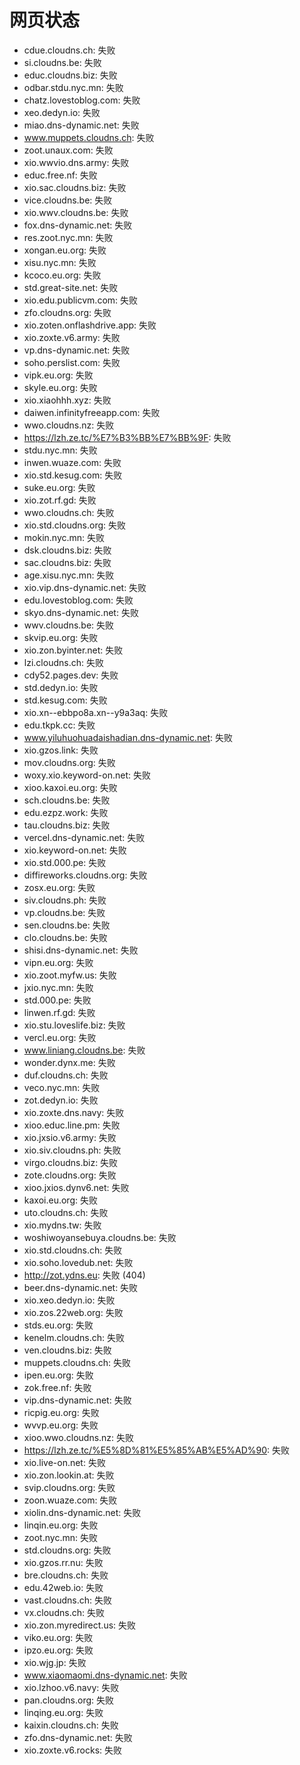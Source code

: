 # 网页状态
- cdue.cloudns.ch: 失败
- si.cloudns.be: 失败
- educ.cloudns.biz: 失败
- odbar.stdu.nyc.mn: 失败
- chatz.lovestoblog.com: 失败
- xeo.dedyn.io: 失败
- miao.dns-dynamic.net: 失败
- www.muppets.cloudns.ch: 失败
- zoot.unaux.com: 失败
- xio.wwvio.dns.army: 失败
- educ.free.nf: 失败
- xio.sac.cloudns.biz: 失败
- vice.cloudns.be: 失败
- xio.wwv.cloudns.be: 失败
- fox.dns-dynamic.net: 失败
- res.zoot.nyc.mn: 失败
- xongan.eu.org: 失败
- xisu.nyc.mn: 失败
- kcoco.eu.org: 失败
- std.great-site.net: 失败
- xio.edu.publicvm.com: 失败
- zfo.cloudns.org: 失败
- xio.zoten.onflashdrive.app: 失败
- xio.zoxte.v6.army: 失败
- vp.dns-dynamic.net: 失败
- soho.perslist.com: 失败
- vipk.eu.org: 失败
- skyle.eu.org: 失败
- xio.xiaohhh.xyz: 失败
- daiwen.infinityfreeapp.com: 失败
- wwo.cloudns.nz: 失败
- https://lzh.ze.tc/%E7%B3%BB%E7%BB%9F: 失败
- stdu.nyc.mn: 失败
- inwen.wuaze.com: 失败
- xio.std.kesug.com: 失败
- suke.eu.org: 失败
- xio.zot.rf.gd: 失败
- wwo.cloudns.ch: 失败
- xio.std.cloudns.org: 失败
- mokin.nyc.mn: 失败
- dsk.cloudns.biz: 失败
- sac.cloudns.biz: 失败
- age.xisu.nyc.mn: 失败
- xio.vip.dns-dynamic.net: 失败
- edu.lovestoblog.com: 失败
- skyo.dns-dynamic.net: 失败
- wwv.cloudns.be: 失败
- skvip.eu.org: 失败
- xio.zon.byinter.net: 失败
- lzi.cloudns.ch: 失败
- cdy52.pages.dev: 失败
- std.dedyn.io: 失败
- std.kesug.com: 失败
- xio.xn--ebbpo8a.xn--y9a3aq: 失败
- edu.tkpk.cc: 失败
- www.yiluhuohuadaishadian.dns-dynamic.net: 失败
- xio.gzos.link: 失败
- mov.cloudns.org: 失败
- woxy.xio.keyword-on.net: 失败
- xioo.kaxoi.eu.org: 失败
- sch.cloudns.be: 失败
- edu.ezpz.work: 失败
- tau.cloudns.biz: 失败
- vercel.dns-dynamic.net: 失败
- xio.keyword-on.net: 失败
- xio.std.000.pe: 失败
- diffireworks.cloudns.org: 失败
- zosx.eu.org: 失败
- siv.cloudns.ph: 失败
- vp.cloudns.be: 失败
- sen.cloudns.be: 失败
- clo.cloudns.be: 失败
- shisi.dns-dynamic.net: 失败
- vipn.eu.org: 失败
- xio.zoot.myfw.us: 失败
- jxio.nyc.mn: 失败
- std.000.pe: 失败
- linwen.rf.gd: 失败
- xio.stu.loveslife.biz: 失败
- vercl.eu.org: 失败
- www.liniang.cloudns.be: 失败
- wonder.dynx.me: 失败
- duf.cloudns.ch: 失败
- veco.nyc.mn: 失败
- zot.dedyn.io: 失败
- xio.zoxte.dns.navy: 失败
- xioo.educ.line.pm: 失败
- xio.jxsio.v6.army: 失败
- xio.siv.cloudns.ph: 失败
- virgo.cloudns.biz: 失败
- zote.cloudns.org: 失败
- xioo.jxios.dynv6.net: 失败
- kaxoi.eu.org: 失败
- uto.cloudns.ch: 失败
- xio.mydns.tw: 失败
- woshiwoyansebuya.cloudns.be: 失败
- xio.std.cloudns.ch: 失败
- xio.soho.lovedub.net: 失败
- http://zot.ydns.eu: 失败 (404)
- beer.dns-dynamic.net: 失败
- xio.xeo.dedyn.io: 失败
- xio.zos.22web.org: 失败
- stds.eu.org: 失败
- kenelm.cloudns.ch: 失败
- ven.cloudns.biz: 失败
- muppets.cloudns.ch: 失败
- ipen.eu.org: 失败
- zok.free.nf: 失败
- vip.dns-dynamic.net: 失败
- ricpig.eu.org: 失败
- wvvp.eu.org: 失败
- xioo.wwo.cloudns.nz: 失败
- https://lzh.ze.tc/%E5%8D%81%E5%85%AB%E5%AD%90: 失败
- xio.live-on.net: 失败
- xio.zon.lookin.at: 失败
- svip.cloudns.org: 失败
- zoon.wuaze.com: 失败
- xiolin.dns-dynamic.net: 失败
- linqin.eu.org: 失败
- zoot.nyc.mn: 失败
- std.cloudns.org: 失败
- xio.gzos.rr.nu: 失败
- bre.cloudns.ch: 失败
- edu.42web.io: 失败
- vast.cloudns.ch: 失败
- vx.cloudns.ch: 失败
- xio.zon.myredirect.us: 失败
- viko.eu.org: 失败
- ipzo.eu.org: 失败
- xio.wjg.jp: 失败
- www.xiaomaomi.dns-dynamic.net: 失败
- xio.lzhoo.v6.navy: 失败
- pan.cloudns.org: 失败
- linqing.eu.org: 失败
- kaixin.cloudns.ch: 失败
- zfo.dns-dynamic.net: 失败
- xio.zoxte.v6.rocks: 失败
